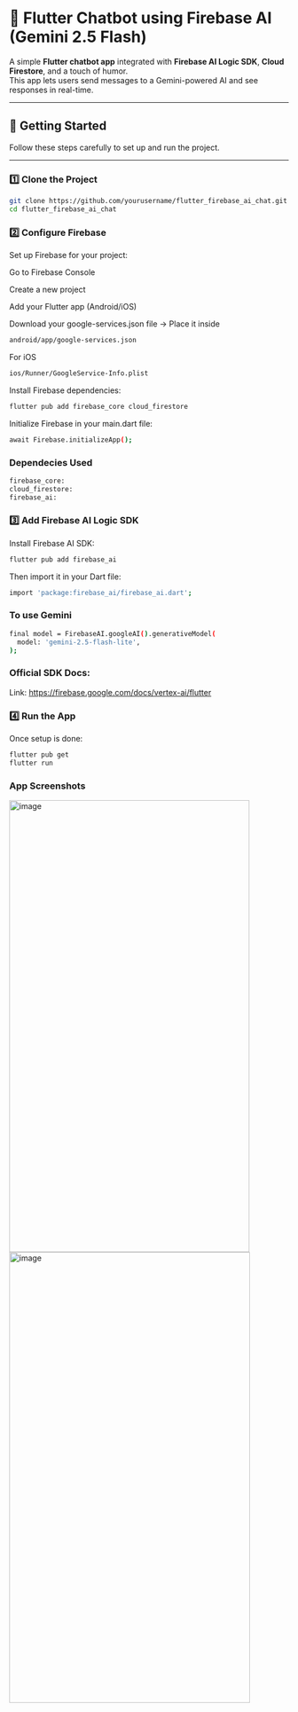 # 🤖 Flutter Chatbot using Firebase AI (Gemini 2.5 Flash)

A simple **Flutter chatbot app** integrated with **Firebase AI Logic SDK**, **Cloud Firestore**, and a touch of humor.  
This app lets users send messages to a Gemini-powered AI and see responses in real-time.

---


## 🚀 Getting Started

Follow these steps carefully to set up and run the project.

---

### 1️⃣ Clone the Project

```bash
git clone https://github.com/yourusername/flutter_firebase_ai_chat.git
cd flutter_firebase_ai_chat
```
### 2️⃣ Configure Firebase

Set up Firebase for your project:

Go to Firebase Console

Create a new project

Add your Flutter app (Android/iOS)

Download your google-services.json file
→ Place it inside
```bash
android/app/google-services.json
```
 For iOS

 ```bash
ios/Runner/GoogleService-Info.plist
```

Install Firebase dependencies:
```bash
flutter pub add firebase_core cloud_firestore
```

Initialize Firebase in your main.dart file:
```bash
await Firebase.initializeApp();
```


### Dependecies Used 
```bash
firebase_core: 
cloud_firestore:
firebase_ai: 
```


### 3️⃣ Add Firebase AI Logic SDK

Install Firebase AI SDK:
```bash
flutter pub add firebase_ai
```

Then import it in your Dart file:
```bash
import 'package:firebase_ai/firebase_ai.dart';
```
### To use Gemini
```bash
final model = FirebaseAI.googleAI().generativeModel(
  model: 'gemini-2.5-flash-lite',
);
```
### Official SDK Docs:
Link: https://firebase.google.com/docs/vertex-ai/flutter

### 4️⃣ Run the App

Once setup is done:

```bash
flutter pub get
flutter run
```

### App Screenshots 
<img width="433" height="815" alt="image" src="https://github.com/user-attachments/assets/0d5935db-3b1b-4b11-aeeb-77bb916a5ab0" />
<img width="434" height="813" alt="image" src="https://github.com/user-attachments/assets/daf3cb78-7630-402d-9758-bcbe8ef1b1b5" />





